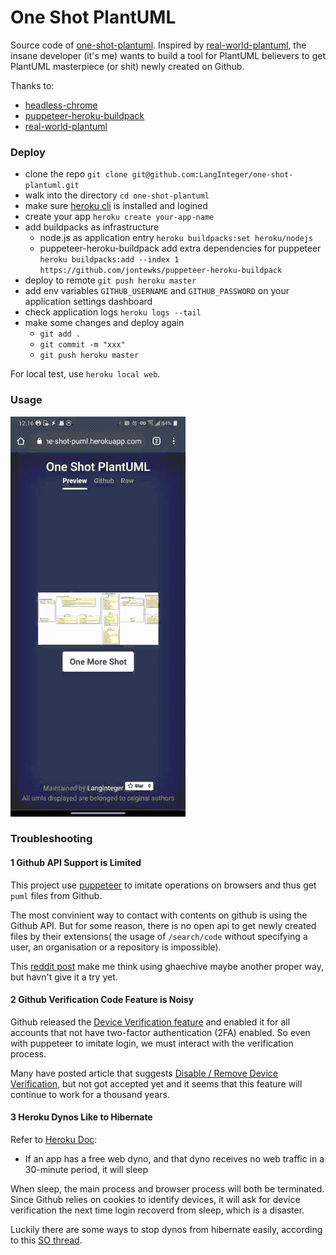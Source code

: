 # One Shot PlantUML

Source code of [one-shot-plantuml](https://one-shot-puml.herokuapp.com/). Inspired by [real-world-plantuml](https://github.com/yfuruyama/real-world-plantuml), the insane developer (it's me) wants to build a tool for PlantUML believers to get PlantUML masterpiece (or shit) newly created on Github.

Thanks to:

- [headless-chrome](https://github.com/timleland/headless-chrome)
- [puppeteer-heroku-buildpack](https://github.com/jontewks/puppeteer-heroku-buildpack)
- [real-world-plantuml](https://github.com/yfuruyama/real-world-plantuml)

### Deploy

- clone the repo `git clone git@github.com:LangInteger/one-shot-plantuml.git`
- walk into the directory `cd one-shot-plantuml`
- make sure [heroku cli](https://devcenter.heroku.com/articles/heroku-cli) is installed and logined
- create your app `heroku create your-app-name`
- add buildpacks as infrastructure
  - node.js as application entry `heroku buildpacks:set heroku/nodejs`
  - puppeteer-heroku-buildpack add extra dependencies for puppeteer `heroku buildpacks:add --index 1 https://github.com/jontewks/puppeteer-heroku-buildpack`
- deploy to remote `git push heroku master`
- add env variables `GITHUB_USERNAME` and `GITHUB_PASSWORD` on your application settings dashboard
- check application logs `heroku logs --tail`
- make some changes and deploy again
  - `git add .`
  - `git commit -m "xxx"`
  - `git push heroku master`

For local test, use `heroku local web`.

### Usage

![Demo, if cannot see, please check your network](https://raw.githubusercontent.com/LangInteger/one-shot-plantuml/main/docs/demo.gif)

### Troubleshooting

#### 1 Github API Support is Limited

This project use [puppeteer](https://github.com/puppeteer/puppeteer) to imitate operations on browsers and thus get `puml` files from Github.

The most convinient way to contact with contents on github is using the Github API. But for some reason, there is no open api to get newly created files by their extensions( the usage of `/search/code` without specifying a user, an organisation or a repository is impossible).

This [reddit post](https://www.reddit.com/r/github/comments/dr19uu/finding_all_files_with_a_certain_extension/) make me think using ghaechive maybe another proper way, but havn't give it a try yet.

#### 2 Github Verification Code Feature is Noisy

Github released the [Device Verification feature](https://github.community/t/new-security-feature-device-verification/10216) and enabled it for all accounts that not have two-factor authentication (2FA) enabled. So even with puppeteer to imitate login, we must interact with the verification process.

Many have posted article that suggests [Disable / Remove Device Verification](https://github.community/t/disable-remove-email-device-verification-prompt-on-login-not-the-2fa/2333), but not got accepted yet and it seems that this feature will continue to work for a thousand years.

#### 3 Heroku Dynos Like to Hibernate

Refer to [Heroku Doc](https://devcenter.heroku.com/articles/free-dyno-hours):

- If an app has a free web dyno, and that dyno receives no web traffic in a 30-minute period, it will sleep

When sleep, the main process and browser process will both be terminated. Since Github relies on cookies to identify devices, it will ask for device verification the next time login recoverd from sleep, which is a disaster.

Luckily there are some ways to stop dynos from hibernate easily, according to this [SO thread](https://stackoverflow.com/questions/5480337/easy-way-to-prevent-heroku-idling).
